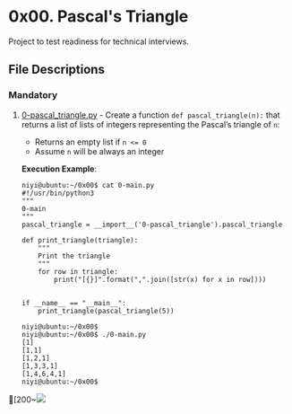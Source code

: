 # 0x00. Pascal's Triangle

Project  to test readiness for technical interviews.

## File Descriptions
### Mandatory

1. [0-pascal_triangle.py](./0-pascal_triangle.py) - Create a function `def pascal_triangle(n):` that returns a list of lists of integers representing the Pascal’s triangle of `n`:
	- Returns an empty list if `n <= 0`
	- Assume `n` will be always an integer
	
	**Execution Example**:
	```
	niyi@ubuntu:~/0x00$ cat 0-main.py
	#!/usr/bin/python3
	"""
	0-main
	"""
	pascal_triangle = __import__('0-pascal_triangle').pascal_triangle

	def print_triangle(triangle):
	    """
	    Print the triangle
	    """
	    for row in triangle:
	        print("[{}]".format(",".join([str(x) for x in row])))


	if __name__ == "__main__":
	    print_triangle(pascal_triangle(5))

	niyi@ubuntu:~/0x00$ 
	niyi@ubuntu:~/0x00$ ./0-main.py
	[1]
	[1,1]
	[1,2,1]
	[1,3,3,1]
	[1,4,6,4,1]
	niyi@ubuntu:~/0x00$
	```



[200~![](https://i.makeagif.com/media/2-03-2016/grpAUC.gif)
